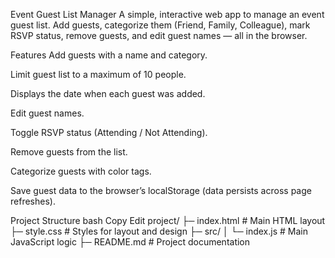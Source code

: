 Event Guest List Manager
A simple, interactive web app to manage an event guest list.
Add guests, categorize them (Friend, Family, Colleague), mark RSVP status, remove guests, and edit guest names — all in the browser.

Features
Add guests with a name and category.

Limit guest list to a maximum of 10 people.

Displays the date when each guest was added.

Edit guest names.

Toggle RSVP status (Attending / Not Attending).

Remove guests from the list.

Categorize guests with color tags.

Save guest data to the browser’s localStorage (data persists across page refreshes).

Project Structure
bash
Copy
Edit
project/
├─ index.html           # Main HTML layout
├─ style.css            # Styles for layout and design
├─ src/
│  └─ index.js          # Main JavaScript logic
├─ README.md            # Project documentation
